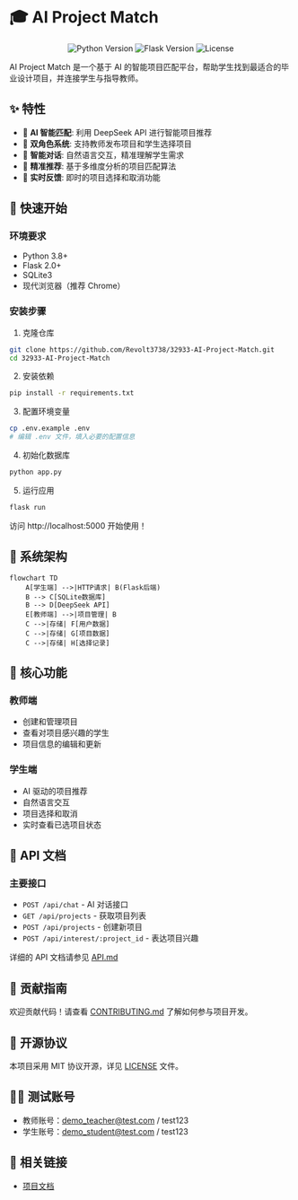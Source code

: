 # 🎓 AI Project Match

<div align="center">

![Python Version](https://img.shields.io/badge/python-3.8+-blue.svg)
![Flask Version](https://img.shields.io/badge/flask-2.0+-green.svg)
![License](https://img.shields.io/badge/license-MIT-blue.svg)

</div>

AI Project Match 是一个基于 AI 的智能项目匹配平台，帮助学生找到最适合的毕业设计项目，并连接学生与指导教师。

## ✨ 特性

- 🤖 **AI 智能匹配**: 利用 DeepSeek API 进行智能项目推荐
- 👥 **双角色系统**: 支持教师发布项目和学生选择项目
- 💬 **智能对话**: 自然语言交互，精准理解学生需求
- 🎯 **精准推荐**: 基于多维度分析的项目匹配算法
- 🔄 **实时反馈**: 即时的项目选择和取消功能

## 🚀 快速开始

### 环境要求

- Python 3.8+
- Flask 2.0+
- SQLite3
- 现代浏览器（推荐 Chrome）

### 安装步骤

1. 克隆仓库
```bash
git clone https://github.com/Revolt3738/32933-AI-Project-Match.git
cd 32933-AI-Project-Match
```

2. 安装依赖
```bash
pip install -r requirements.txt
```

3. 配置环境变量
```bash
cp .env.example .env
# 编辑 .env 文件，填入必要的配置信息
```

4. 初始化数据库
```bash
python app.py
```

5. 运行应用
```bash
flask run
```

访问 http://localhost:5000 开始使用！

## 🔧 系统架构

```mermaid
flowchart TD
    A[学生端] -->|HTTP请求| B(Flask后端)
    B --> C[SQLite数据库]
    B --> D[DeepSeek API]
    E[教师端] -->|项目管理| B
    C -->|存储| F[用户数据]
    C -->|存储| G[项目数据]
    C -->|存储| H[选择记录]
```

## 🎯 核心功能

### 教师端
- 创建和管理项目
- 查看对项目感兴趣的学生
- 项目信息的编辑和更新

### 学生端
- AI 驱动的项目推荐
- 自然语言交互
- 项目选择和取消
- 实时查看已选项目状态

## 📝 API 文档

### 主要接口
- `POST /api/chat` - AI 对话接口
- `GET /api/projects` - 获取项目列表
- `POST /api/projects` - 创建新项目
- `POST /api/interest/:project_id` - 表达项目兴趣

详细的 API 文档请参见 [API.md](docs/API.md)

## 🤝 贡献指南

欢迎贡献代码！请查看 [CONTRIBUTING.md](CONTRIBUTING.md) 了解如何参与项目开发。

## 📄 开源协议

本项目采用 MIT 协议开源，详见 [LICENSE](LICENSE) 文件。

## 🙋‍♂️ 测试账号

- 教师账号：demo_teacher@test.com / test123
- 学生账号：demo_student@test.com / test123

## 🔗 相关链接

- [项目文档](https://github.com/Revolt3738/32933-AI-Project-Match/tree/main/docs)

